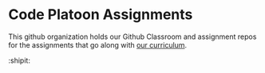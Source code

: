 # Code Platoon Assignments

This github organization holds our Github Classroom and assignment repos for the assignments that go along with [our curriculum](https://github.com/Code-Platoon-Curriculum/curriculum).

:shipit:

